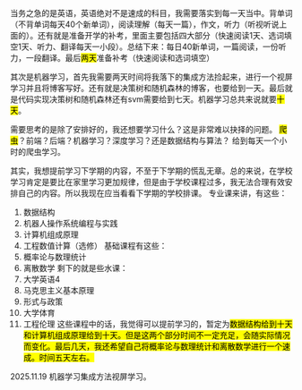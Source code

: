 当务之急的是英语，英语绝对不是速成的科目，我需要落实到每一天当中。背单词（不背单词每天40个新单词），阅读理解（每天一篇），作文，听力（听视听说上面的）。还有就是准备开学的补考，里面主要包括四大部分（快速阅读1天、选词填空1天、听力、翻译每天一小段）。总结下来：每日40新单词，一篇阅读，一份听力，一段翻译。最后<mark>两天</mark>准备补考（快速阅读和选词填空）

其次是机器学习，首先我需要两天时间将我落下的集成方法捡起来，进行一个视屏学习并且将博客写好。还有就是决策树和随机森林的博客，也要给到一天。最后就是代码实现决策树和随机森林还有svm需要给到七天。机器学习总共来说就要<mark>十天</mark>。

需要思考的是除了安排好的，我还想要学习什么？这是非常难以抉择的问题。
<mark>爬虫</mark>？前端？后端？机器学习？深度学习？还是数据结构与算法？
给到每天一个小时的爬虫学习。

其实，我想提前学习下学期的内容，不至于下学期的慌乱无章。总的来说，在学校学习肯定是要比在家里学习更加规律，但是由于学校课程过多，我无法合理有效安排自己的内容。所以我现在应当看看下学期的学校排课。
专业课来讲，有这些：
1. 数据结构
2. 机器人操作系统编程与实践
3. 计算机组成原理
4. 工程数值计算（选修）
基础课程有这些：
1. 概率论与数理统计
2. 离散数学
剩下的就是些水课：
1. 大学英语4
2. 马克思主义基本原理
3. 形式与政策
4. 大学体育
5. 工程伦理
这些课程中的话，我觉得可以提前学习的，暂定为<mark>数据结构</makr>给到<mark>十天</mark>和<mark>计算机组成原理</mark>给到<mark>十天</mark>。但是这两个部分时间不一定充足，会随实际情况而变化。最后几天，我还希望自己将<mark>概率论与数理统计</mark>和<mark>离散数学</mark>进行一个速成。时间<mark>五天</mark>左右。

2025.11.19
机器学习集成方法视屏学习。
